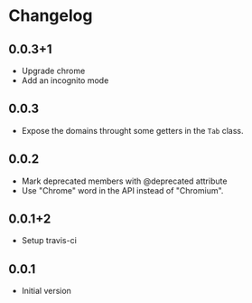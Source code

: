 # Changelog

## 0.0.3+1
- Upgrade chrome
- Add an incognito mode

## 0.0.3
- Expose the domains throught some getters in the `Tab` class.

## 0.0.2
- Mark deprecated members with @deprecated attribute
- Use "Chrome" word in the API instead of "Chromium".

## 0.0.1+2
- Setup travis-ci

## 0.0.1

- Initial version
